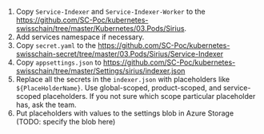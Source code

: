 1. Copy `Service-Indexer` and `Service-Indexer-Worker` to the https://github.com/SC-Poc/kubernetes-swisschain/tree/master/Kubernetes/03.Pods/Sirius. 
2. Add services namespace if necessary.
3. Copy `secret.yaml` to the https://github.com/SC-Poc/kubernetes-swisschain-secret/tree/master/03.Pods/Sirius/Service-Indexer
4. Copy `appsettings.json` to https://github.com/SC-Poc/kubernetes-swisschain/tree/master/Settings/sirius/indexer.json
5. Replace all the secrets in the `indexer.json` with placeholders like `${PlaceHolderName}`. 
Use global-scoped, product-scoped, and service-scoped placeholders. If you not sure which scope particular placeholder has, ask the team.
6. Put placeholders with values to the settings blob in Azure Storage (TODO: specify the blob here)